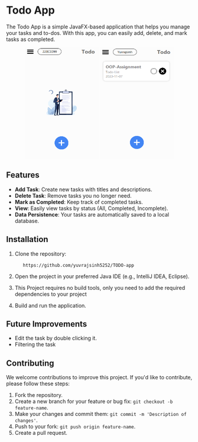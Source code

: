 # Todo App

The Todo App is a simple JavaFX-based application that helps you manage your tasks and to-dos. With this app, you can easily add, delete, and mark tasks as completed.

<div>
    <p align="center" >
        <img src = "src/Javafx/Assets/mainPage.png" width="200" height="300" >
        <img src = "src/Javafx/Assets/example.png" width="200" height="300" >
    </p>
</div>

## Features

- **Add Task**: Create new tasks with titles and descriptions.
- **Delete Task**: Remove tasks you no longer need.
- **Mark as Completed**: Keep track of completed tasks.
- **View**: Easily view tasks by status (All, Completed, Incomplete).
- **Data Persistence**: Your tasks are automatically saved to a local database.

## Installation

1. Clone the repository: 

    ```git clone
       https://github.com/yuvrajsinh5252/TODO-app
    ```

2. Open the project in your preferred Java IDE (e.g., IntelliJ IDEA, Eclipse).
3. This Project requires no build tools, only you need to add the required dependencies to your project 
4. Build and run the application.

## Future Improvements 

- Edit the task by double clicking it.
- Filtering the task

## Contributing

We welcome contributions to improve this project. If you'd like to contribute, please follow these steps:

1. Fork the repository.
2. Create a new branch for your feature or bug fix: `git checkout -b feature-name`.
3. Make your changes and commit them: `git commit -m 'Description of changes'`.
4. Push to your fork: `git push origin feature-name`.
5. Create a pull request.